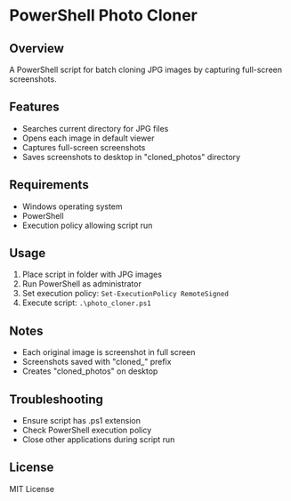 # PowerShell Photo Cloner 

## Overview
A PowerShell script for batch cloning JPG images by capturing full-screen screenshots.

## Features
- Searches current directory for JPG files
- Opens each image in default viewer
- Captures full-screen screenshots
- Saves screenshots to desktop in "cloned_photos" directory

## Requirements
- Windows operating system
- PowerShell
- Execution policy allowing script run

## Usage
1. Place script in folder with JPG images
2. Run PowerShell as administrator
3. Set execution policy: `Set-ExecutionPolicy RemoteSigned`
4. Execute script: `.\photo_cloner.ps1`

## Notes
- Each original image is screenshot in full screen
- Screenshots saved with "cloned_" prefix
- Creates "cloned_photos" on desktop

## Troubleshooting
- Ensure script has .ps1 extension
- Check PowerShell execution policy
- Close other applications during script run

## License
MIT License
